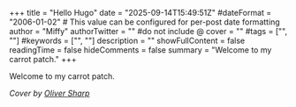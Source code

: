 +++
title = "Hello Hugo"
date = "2025-09-14T15:49:51Z"
#dateFormat = "2006-01-02" # This value can be configured for per-post date formatting
author = "Miffy"
authorTwitter = "" #do not include @
cover = ""
#tags = ["", ""]
#keywords = ["", ""]
description = ""
showFullContent = false
readingTime = false
hideComments = false
summary = "Welcome to my carrot patch."
+++

Welcome to my carrot patch.

*Cover by [Oliver Sharp](https://unsplash.com/@thechickennugget)*
